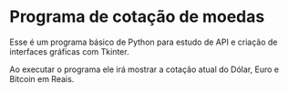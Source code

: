# Programa de cotação de moedas
Esse é um programa básico de Python para estudo de API e criação de interfaces gráficas com Tkinter.

Ao executar o programa ele irá mostrar a cotação atual do Dólar, Euro e Bitcoin em Reais.
